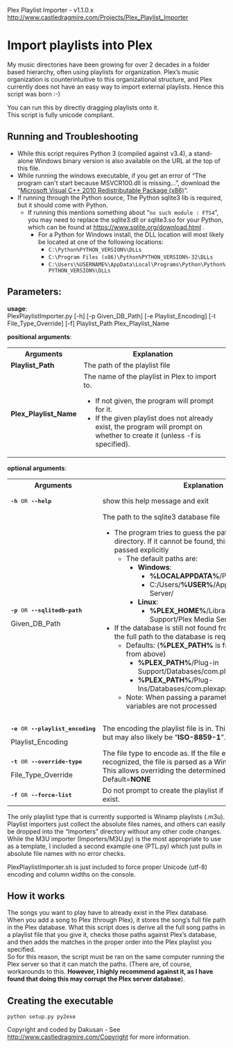 Plex Playlist Importer - v1.1.0.x http://www.castledragmire.com/Projects/Plex_Playlist_Importer

# Import playlists into Plex

My music directories have been growing for over 2 decades in a folder based hierarchy, often using playlists for organization. Plex’s music organization is counterintuitive to this organizational structure, and Plex currently does not have an easy way to import external playlists. Hence this script was born :-)

You can run this by directly dragging playlists onto it.<br>
This script is fully unicode compliant.

## Running and Troubleshooting
* While this script requires Python 3 (compiled against v3.4), a stand-alone Windows binary version is also available on the URL at the top of this file.<br>
* While running the windows executable, if you get an error of “The program can't start because MSVCR100.dll is missing...”, download the “[Microsoft Visual C++ 2010 Redistributable Package (x86)](https://www.microsoft.com/en-us/download/details.aspx?id=5555)”.
* If running through the Python source, The Python sqlite3 lib is required, but it should come with Python.
  * If running this mentions something about “```no such module : FTS4```”, you may need to replace the sqlite3.dll or sqlite3.so for your Python, which can be found at https://www.sqlite.org/download.html .
    * For a Python for Windows install, the DLL location will most likely be located at one of the following locations:
      * ```C:\Python%PYTHON_VERSION%\DLLs```
      * ```C:\Program Files (x86)\Python%PYTHON_VERSION%-32\DLLs```
      * ```C:\Users\%USERNAME%\AppData\Local\Programs\Python\Python%PYTHON_VERSION%\DLLs```

## Parameters:
**usage**:<br>
PlexPlaylistImporter.py [-h] [-p Given_DB_Path] [-e Playlist_Encoding] [-t File_Type_Override] [-f] Playlist_Path Plex_Playlist_Name

**positional arguments**:
<table><tr><th>Arguments</th><th>Explanation</th></tr>
  <tr><td><b>Playlist_Path</b></td><td>The path of the playlist file</td></tr>
  <tr><td><b>Plex_Playlist_Name</b></td><td>
    The name of the playlist in Plex to import to.<ul>
      <li>If not given, the program will prompt for it.</li>
      <li>If the given playlist does not already exist, the program will prompt on whether to create it (unless -f is specified).</li>
    </ul>
  </td></tr>
</table>

**optional arguments**:
<table><tr><th>Arguments</th><th>Explanation</th></tr>
<tr>
  <td><pre><b>-h</b> OR <b>--help</b></pre></td>
  <td>show this help message and exit</td>
</tr><tr>
<td><pre><b>-p</b> OR <b>--sqlitedb-path</b></pre>Given_DB_Path</td><td>The path to the sqlite3 database file<ul>
  <li>The program tries to guess the path for the Plex data directory. If it cannot be found, this path needs to be passed explicitly<ul>
    <li>The default paths are:<ul>
      <li><b>Windows</b>:<ul>
        <li><b>%LOCALAPPDATA%</b>/Plex Media Server/</li>
        <li>C:/Users/<b>%USER%</b>/AppData/Local/Plex Media Server/</li>
      </ul></li>
      <li><b>Linux</b>:<ul>
        <li><b>%PLEX_HOME%</b>/Library/Application Support/Plex Media Server/</li>
      </ul></li>
    </ul></li>
  </ul></li>
  <li>If the database is still not found from the given Plex path, the full path to the database is required<ul>
    <li>Defaults: (<b>%PLEX_PATH%</b> is from the path found from above)<ul>
      <li><b>%PLEX_PATH%</b>/Plug-in Support/Databases/com.plexapp.plugins.library.db</li>
      <li><b>%PLEX_PATH%</b>/Plug-Ins/Databases/com.plexapp.plugins.library.db</li>
    </ul></li>
    <li>Note: When passing a parameter string, environmental variables are not processed</li>
  </ul></li>
</ul></td>
</tr><tr>
  <td><pre><b>-e</b> OR <b>--playlist_encoding</b></pre>Playlist_Encoding</td>
  <td>The encoding the playlist file is in. This is generally “<b>utf-8</b>”, but may also likely be “<b>ISO-8859-1</b>”. Default=<b>utf-8</b></td>
</tr><tr>
  <td><pre><b>-t</b> OR <b>--override-type</b></pre>File_Type_Override</td>
  <td>The file type to encode as. If the file extension is not recognized, the file is parsed as a Winamp playlist (m3u). This allows overriding the determined file type. Default=<b>NONE</b></td>
</tr><tr>
  <td><pre><b>-f</b> OR <b>--force-list</b></pre></td>
  <td>Do not prompt to create the playlist if it does not already exist.</td>
</tr></table>

The only playlist type that is currently supported is Winamp playlists (.m3u).<br>
Playlist importers just collect the absolute files names, and others can easily be dropped into the “Importers” directory without any other code changes.<br>
While the M3U importer (Importers/M3U.py) is the most appropriate to use as a template, I included a second example one (PTL.py) which just pulls in absolute file names with no error checks.

PlexPlaylistImporter.sh is just included to force proper Unicode (utf-8) encoding and column widths on the console.

## How it works
The songs you want to play have to already exist in the Plex database.<br>
When you add a song to Plex (through Plex), it stores the song’s full file path in the Plex database. What this script does is derive all the full song paths in a playlist file that you give it, checks those paths against Plex’s database, and then adds the matches in the proper order into the Plex playlist you specified.<br>
So for this reason, the script must be ran on the same computer running the Plex server so that it can match the paths. (There are, of course, workarounds to this. **However, I highly recommend against it, as I have found that doing this may corrupt the Plex server database**).

## Creating the executable
```python setup.py py2exe```

Copyright and coded by Dakusan - See http://www.castledragmire.com/Copyright for more information.
